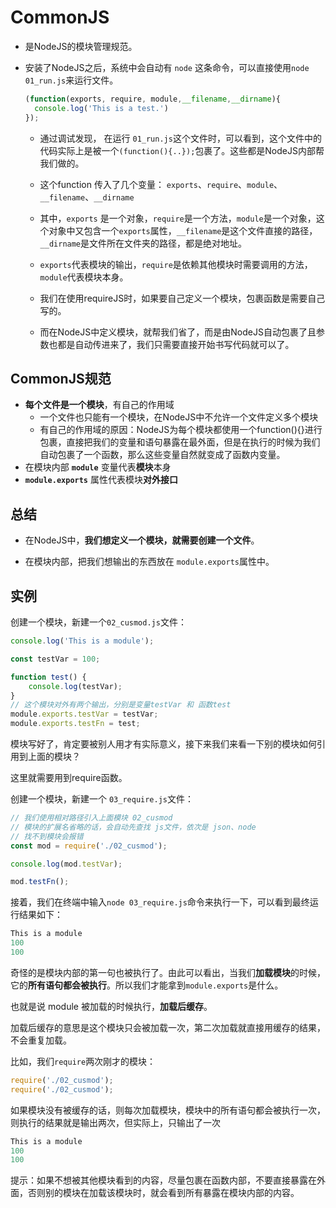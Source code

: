# CommonJS

- 是NodeJS的模块管理规范。

- 安装了NodeJS之后，系统中会自动有 `node` 这条命令，可以直接使用`node 01_run.js`来运行文件。

  ```js
  (function(exports, require, module,__filename,__dirname){
    console.log('This is a test.')  
  });
  ```

  - 通过调试发现， 在运行 `01_run.js`这个文件时，可以看到，这个文件中的代码实际上是被一个`(function(){..});`包裹了。这些都是NodeJS内部帮我们做的。

  - 这个function 传入了几个变量： `exports`、`require`、`module`、`__filename`、`__dirname`

  - 其中，`exports` 是一个对象，`require`是一个方法，`module`是一个对象，这个对象中又包含一个`exports`属性，`__filename`是这个文件直接的路径，`__dirname`是文件所在文件夹的路径，都是绝对地址。

  - `exports`代表模块的输出，`require`是依赖其他模块时需要调用的方法，`module`代表模块本身。

  - 我们在使用requireJS时，如果要自己定义一个模块，包裹函数是需要自己写的。
  - 而在NodeJS中定义模块，就帮我们省了，而是由NodeJS自动包裹了且参数也都是自动传进来了，我们只需要直接开始书写代码就可以了。

## CommonJS规范

-  **每个文件是一个模块**，有自己的作用域
    - 一个文件也只能有一个模块，在NodeJS中不允许一个文件定义多个模块
    - 有自己的作用域的原因：NodeJS为每个模块都使用一个function(){}进行包裹，直接把我们的变量和语句暴露在最外面，但是在执行的时候为我们自动包裹了一个函数，那么这些变量自然就变成了函数内变量。
-  在模块内部 **`module`** 变量代表**模块**本身
- **`module.exports`** 属性代表模块**对外接口**

## 总结 

- 在NodeJS中，**我们想定义一个模块，就需要创建一个文件**。

- 在模块内部，把我们想输出的东西放在 `module.exports`属性中。

  

## 实例

创建一个模块，新建一个`02_cusmod.js`文件：

```js
console.log('This is a module');

const testVar = 100;

function test() {
    console.log(testVar);
}
// 这个模块对外有两个输出，分别是变量testVar 和 函数test
module.exports.testVar = testVar;
module.exports.testFn = test;
```

模块写好了，肯定要被别人用才有实际意义，接下来我们来看一下别的模块如何引用到上面的模块？

这里就需要用到require函数。

创建一个模块，新建一个 `03_require.js`文件：

```js
// 我们使用相对路径引入上面模块 02_cusmod
// 模块的扩展名省略的话，会自动先查找 js文件，依次是 json、node
// 找不到模块会报错
const mod = require('./02_cusmod'); 

console.log(mod.testVar);

mod.testFn();

```

接着，我们在终端中输入`node 03_require.js`命令来执行一下，可以看到最终运行结果如下：

```js
This is a module
100
100
```

奇怪的是模块内部的第一句也被执行了。由此可以看出，当我们**加载模块**的时候，它的**所有语句都会被执行**。所以我们才能拿到`module.exports`是什么。

也就是说 module 被加载的时候执行，**加载后缓存**。

加载后缓存的意思是这个模块只会被加载一次，第二次加载就直接用缓存的结果，不会重复加载。

比如，我们`require`两次刚才的模块：

```js
require('./02_cusmod');
require('./02_cusmod');
```

如果模块没有被缓存的话，则每次加载模块，模块中的所有语句都会被执行一次，则执行的结果就是输出两次，但实际上，只输出了一次

```js
This is a module
100
100
```

提示：如果不想被其他模块看到的内容，尽量包裹在函数内部，不要直接暴露在外面，否则别的模块在加载该模块时，就会看到所有暴露在模块内部的内容。









